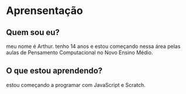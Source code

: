 # Aprensentação
## Quem sou eu?
meu nome é Arthur.
tenho 14 anos e estou começando nessa área pelas aulas de Pensamento Computacional no Novo Ensino Médio.
## O que estou aprendendo?
estou começando a programar com JavaScript e Scratch.
